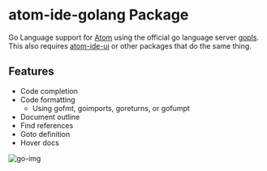 # atom-ide-golang Package

Go Language support for [Atom](https://atom.io/) using the official go language server [gopls](https://github.com/golang/tools/tree/master/gopls).
This also requires [atom-ide-ui](https://atom.io/packages/atom-ide-ui) or other packages that do the same thing.

## Features
- Code completion
- Code formatting
    - Using gofmt, goimports, goreturns, or gofumpt
- Document outline
- Find references
- Goto definition
- Hover docs

![go-img](https://user-images.githubusercontent.com/41878499/104673627-bae48e00-56a7-11eb-82b4-0bfb096ed7a9.PNG)
